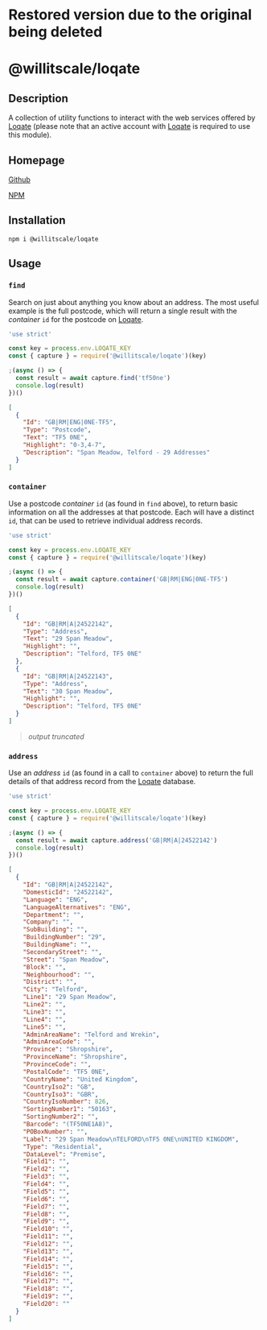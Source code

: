 # Restored version due to the original being deleted

# @willitscale/loqate

## Description

A collection of utility functions to interact with the web services offered by [Loqate](https://www.loqate.com) (please note that an active account with [Loqate](https://www.loqate.com) is required to use this module).

## Homepage

[Github](https://github.com/willitscale/loqate#readme)

[NPM](https://www.npmjs.com/package/@willitscale/loqate)

## Installation

`npm i @willitscale/loqate`

## Usage

### `find`

Search on just about anything you know about an address. The most useful example is the full postcode, which will return a single result with the _container_ `id` for the postcode on [Loqate](https://www.loqate.com).

```javascript
'use strict'

const key = process.env.LOQATE_KEY
const { capture } = require('@willitscale/loqate')(key)

;(async () => {
  const result = await capture.find('tf50ne')
  console.log(result)
})()

```

```json
[
  {
    "Id": "GB|RM|ENG|0NE-TF5",
    "Type": "Postcode",
    "Text": "TF5 0NE",
    "Highlight": "0-3,4-7",
    "Description": "Span Meadow, Telford - 29 Addresses"
  }
]
```

### `container`

Use a postcode _container_ `id` (as found in `find` above), to return basic information on all the addresses at that postcode. Each will have a distinct `id`, that can be used to retrieve individual address records.

```javascript
'use strict'

const key = process.env.LOQATE_KEY
const { capture } = require('@willitscale/loqate')(key)

;(async () => {
  const result = await capture.container('GB|RM|ENG|0NE-TF5')
  console.log(result)
})()
```

```json
[
  {
    "Id": "GB|RM|A|24522142",
    "Type": "Address",
    "Text": "29 Span Meadow",
    "Highlight": "",
    "Description": "Telford, TF5 0NE"
  },
  {
    "Id": "GB|RM|A|24522143",
    "Type": "Address",
    "Text": "30 Span Meadow",
    "Highlight": "",
    "Description": "Telford, TF5 0NE"
  }
]
```

> _output truncated_

### `address`

Use an _address_ `id` (as found in a call to `container` above) to return the full details of that address record from the [Loqate](https://www.loqate.com) database.

```javascript
'use strict'

const key = process.env.LOQATE_KEY
const { capture } = require('@willitscale/loqate')(key)

;(async () => {
  const result = await capture.address('GB|RM|A|24522142')
  console.log(result)
})()
```

```json
[
  {
    "Id": "GB|RM|A|24522142",
    "DomesticId": "24522142",
    "Language": "ENG",
    "LanguageAlternatives": "ENG",
    "Department": "",
    "Company": "",
    "SubBuilding": "",
    "BuildingNumber": "29",
    "BuildingName": "",
    "SecondaryStreet": "",
    "Street": "Span Meadow",
    "Block": "",
    "Neighbourhood": "",
    "District": "",
    "City": "Telford",
    "Line1": "29 Span Meadow",
    "Line2": "",
    "Line3": "",
    "Line4": "",
    "Line5": "",
    "AdminAreaName": "Telford and Wrekin",
    "AdminAreaCode": "",
    "Province": "Shropshire",
    "ProvinceName": "Shropshire",
    "ProvinceCode": "",
    "PostalCode": "TF5 0NE",
    "CountryName": "United Kingdom",
    "CountryIso2": "GB",
    "CountryIso3": "GBR",
    "CountryIsoNumber": 826,
    "SortingNumber1": "50163",
    "SortingNumber2": "",
    "Barcode": "(TF50NE1A8)",
    "POBoxNumber": "",
    "Label": "29 Span Meadow\nTELFORD\nTF5 0NE\nUNITED KINGDOM",
    "Type": "Residential",
    "DataLevel": "Premise",
    "Field1": "",
    "Field2": "",
    "Field3": "",
    "Field4": "",
    "Field5": "",
    "Field6": "",
    "Field7": "",
    "Field8": "",
    "Field9": "",
    "Field10": "",
    "Field11": "",
    "Field12": "",
    "Field13": "",
    "Field14": "",
    "Field15": "",
    "Field16": "",
    "Field17": "",
    "Field18": "",
    "Field19": "",
    "Field20": ""
  }
]
```
